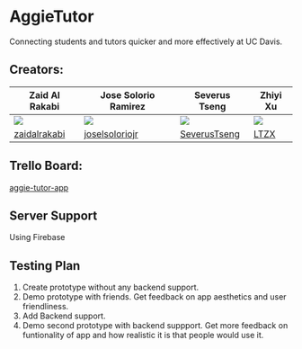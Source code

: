 # AggieTutor
Connecting students and tutors quicker and more effectively at UC Davis.

## Creators:

| Zaid Al Rakabi | Jose Solorio Ramirez | Severus Tseng | Zhiyi Xu|
|--------|--------|--------|--------|
| ![](https://avatars1.githubusercontent.com/u/11766372?s=100&v=3)|![](https://avatars1.githubusercontent.com/u/17058366?s=100&v=4)       | ![](https://avatars2.githubusercontent.com/u/37227883?s=100&v=4)| ![](https://avatars1.githubusercontent.com/u/27104248?s=100&v=4)
| [zaidalrakabi](https://github.com/zaidalrakabi)|[joselsoloriojr](https://github.com/joselsoloriojr)|[SeverusTseng](https://github.com/SeverusTseng)| [LTZX](https://github.com/LTZX)

## Trello Board:
[aggie-tutor-app](https://trello.com/b/au6ICKVT/aggie-tutor-app)

## Server Support
Using Firebase

## Testing Plan
1. Create prototype without any backend support.
2. Demo prototype with friends. Get feedback on app aesthetics and user friendliness. 
3. Add Backend support.
4. Demo second prototype with backend suppport. Get more feedback on funtionality of app and how realistic it is that people would use it. 
